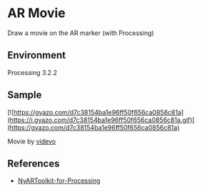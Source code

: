 # AR Movie

Draw a movie on the AR marker (with Processing)

## Environment

Processing 3.2.2

## Sample

[![https://gyazo.com/d7c38154ba1e96ff50f656ca0856c81a](https://i.gyazo.com/d7c38154ba1e96ff50f656ca0856c81a.gif)](https://gyazo.com/d7c38154ba1e96ff50f656ca0856c81a)

Movie by [videvo](https://www.videvo.net/video/cat-low-angle/2357)

## References

* [NyARToolkit-for-Processing](https://github.com/nyatla/NyARToolkit-for-Processing)